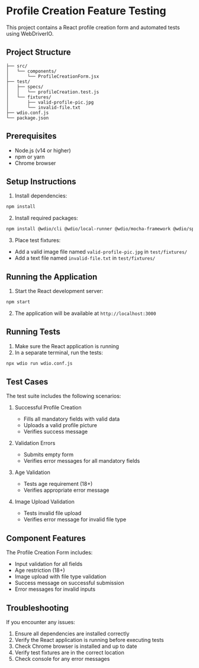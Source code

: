 # Profile Creation Feature Testing

This project contains a React profile creation form and automated tests using WebDriverIO.

## Project Structure
```
├── src/
│   └── components/
│       └── ProfileCreationForm.jsx
├── test/
│   ├── specs/
│   │   └── profileCreation.test.js
│   └── fixtures/
│       ├── valid-profile-pic.jpg
│       └── invalid-file.txt
├── wdio.conf.js
└── package.json
```

## Prerequisites
- Node.js (v14 or higher)
- npm or yarn
- Chrome browser

## Setup Instructions

1. Install dependencies:
```bash
npm install
```

2. Install required packages:
```bash
npm install @wdio/cli @wdio/local-runner @wdio/mocha-framework @wdio/spec-reporter webdriverio
```

3. Place test fixtures:
- Add a valid image file named `valid-profile-pic.jpg` in `test/fixtures/`
- Add a text file named `invalid-file.txt` in `test/fixtures/`

## Running the Application

1. Start the React development server:
```bash
npm start
```

2. The application will be available at `http://localhost:3000`

## Running Tests

1. Make sure the React application is running
2. In a separate terminal, run the tests:
```bash
npx wdio run wdio.conf.js
```

## Test Cases

The test suite includes the following scenarios:

1. Successful Profile Creation
   - Fills all mandatory fields with valid data
   - Uploads a valid profile picture
   - Verifies success message

2. Validation Errors
   - Submits empty form
   - Verifies error messages for all mandatory fields

3. Age Validation
   - Tests age requirement (18+)
   - Verifies appropriate error message

4. Image Upload Validation
   - Tests invalid file upload
   - Verifies error message for invalid file type

## Component Features

The Profile Creation Form includes:
- Input validation for all fields
- Age restriction (18+)
- Image upload with file type validation
- Success message on successful submission
- Error messages for invalid inputs

## Troubleshooting

If you encounter any issues:

1. Ensure all dependencies are installed correctly
2. Verify the React application is running before executing tests
3. Check Chrome browser is installed and up to date
4. Verify test fixtures are in the correct location
5. Check console for any error messages